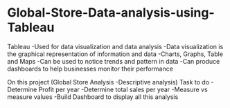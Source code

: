 # Global-Store-Data-analysis-using-Tableau
Tableau
-Used for data visualization and data analysis
-Data visualization is the graphical representation of information and data
-Charts, Graphs, Table and Maps
-Can be used to notice trends and pattern in data
-Can produce dashboards to help businesses monitor their performance

On this project (Global Store Analysis -Descriptive analysis)
Task to do 
-Determine Profit per year
-Determine total sales per year
-Measure vs measure values
-Build Dashboard to display all this analysis
